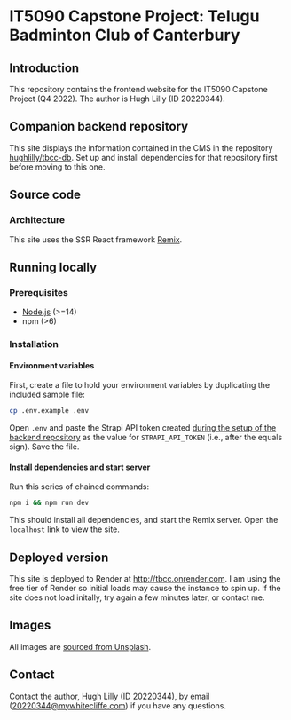 # IT5090 Capstone Project: Telugu Badminton Club of Canterbury

## Introduction

This repository contains the frontend website for the IT5090 Capstone Project (Q4 2022). The author is Hugh Lilly (ID 20220344).

## Companion backend repository

This site displays the information contained in the CMS in the repository [hughlilly/tbcc-db](https://github.com/hughlilly/tbcc-db). Set up and install dependencies for that repository first before moving to this one.

## Source code

### Architecture

This site uses the SSR React framework [Remix](https://github.com/remix-run/remix).

## Running locally

### Prerequisites

- [Node.js](https://nodejs.org/en/) (>=14)
- npm (>6)

### Installation

#### Environment variables

First, create a file to hold your environment variables by duplicating the included sample file:

```bash
cp .env.example .env
```

Open `.env` and paste the Strapi API token created [during the setup of the backend repository](https://github.com/hughlilly/tbcc-db#frontend-remix-site) as the value for `STRAPI_API_TOKEN` (i.e., after the equals sign). Save the file.

#### Install dependencies and start server

Run this series of chained commands:

```bash
npm i && npm run dev
```

This should install all dependencies, and start the Remix server. Open the `localhost` link to view the site.

## Deployed version

This site is deployed to Render at <http://tbcc.onrender.com>. I am using the free tier of Render so initial loads may cause the instance to spin up. If the site does not load initally, try again a few minutes later, or contact me.

## Images

All images are [sourced from Unsplash](https://unsplash.com/collections/OzIboe0O1MQ/it5090).

## Contact

Contact the author, Hugh Lilly (ID 20220344), by email (20220344@mywhitecliffe.com) if you have any questions.
